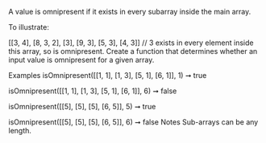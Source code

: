 A value is omnipresent if it exists in every subarray inside the main array.

To illustrate:

[[3, 4], [8, 3, 2], [3], [9, 3], [5, 3], [4, 3]]
// 3 exists in every element inside this array, so is omnipresent.
Create a function that determines whether an input value is omnipresent for a given array.

Examples
isOmnipresent([[1, 1], [1, 3], [5, 1], [6, 1]], 1) ➞ true

isOmnipresent([[1, 1], [1, 3], [5, 1], [6, 1]], 6) ➞ false

isOmnipresent([[5], [5], [5], [6, 5]], 5) ➞ true

isOmnipresent([[5], [5], [5], [6, 5]], 6) ➞ false
Notes
Sub-arrays can be any length.
